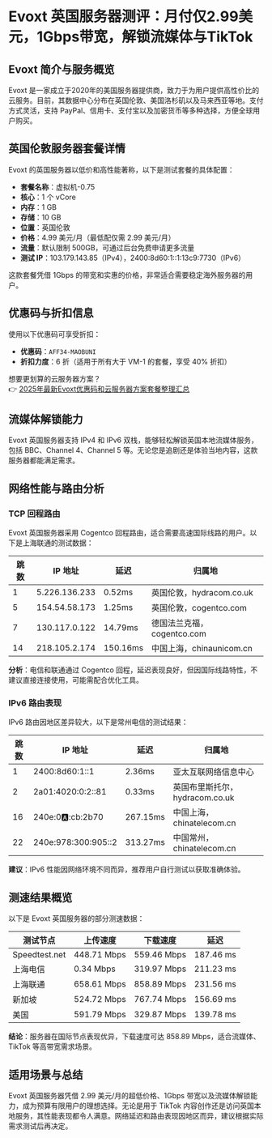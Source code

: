 # Evoxt 英国服务器测评：月付仅2.99美元，1Gbps带宽，解锁流媒体与TikTok

## Evoxt 简介与服务概览

Evoxt 是一家成立于2020年的美国服务器提供商，致力于为用户提供高性价比的云服务。目前，其数据中心分布在英国伦敦、美国洛杉矶以及马来西亚等地。支付方式灵活，支持 PayPal、信用卡、支付宝以及加密货币等多种选择，方便全球用户购买。

## 英国伦敦服务器套餐详情

Evoxt 的英国服务器以低价和高性能著称，以下是测试套餐的具体配置：

- **套餐名称**：虚拟机-0.75  
- **核心**：1 个 vCore  
- **内存**：1 GB  
- **存储**：10 GB  
- **位置**：英国伦敦  
- **价格**：4.99 美元/月（最低配仅需 2.99 美元/月）  
- **流量**：默认限制 500GB，可通过后台免费申请更多流量  
- **测试 IP**：103.179.143.85（IPv4），2400:8d60:1::1:13c9:7730（IPv6）  

这款套餐凭借 1Gbps 的带宽和实惠的价格，非常适合需要稳定海外服务器的用户。

## 优惠码与折扣信息

使用以下优惠码可享受折扣：  
- **优惠码**：`AFF34-MAOBUNI`  
- **折扣力度**：6 折（适用于所有大于 VM-1 的套餐，享受 40% 折扣）  

想要更划算的云服务器方案？  
👉 [2025年最新Evoxt优惠码和云服务器方案套餐整理汇总](https://bit.ly/evoxt)

## 流媒体解锁能力

Evoxt 英国服务器支持 IPv4 和 IPv6 双栈，能够轻松解锁英国本地流媒体服务，包括 BBC、Channel 4、Channel 5 等。无论您是追剧还是体验当地内容，这款服务器都能满足需求。

## 网络性能与路由分析

### TCP 回程路由

Evoxt 英国服务器采用 Cogentco 回程路由，适合需要高速国际线路的用户。以下是上海联通的测试数据：

| 跳数 | IP 地址                        | 延迟      | 归属地                              |
|------|--------------------------------|-----------|-------------------------------------|
| 1    | 5.226.136.233                 | 0.52ms    | 英国伦敦，hydracom.co.uk            |
| 5    | 154.54.58.173                 | 1.25ms    | 英国伦敦，cogentco.com              |
| 7    | 130.117.0.122                 | 14.79ms   | 德国法兰克福，cogentco.com          |
| 14   | 218.105.2.174                 | 150.16ms  | 中国上海，chinaunicom.cn            |

**分析**：电信和联通通过 Cogentco 回程，延迟表现良好，但因国际线路特性，不建议直接连接使用，可能需配合优化工具。

### IPv6 路由表现

IPv6 路由因地区差异较大，以下是常州电信的测试结果：

| 跳数 | IP 地址                        | 延迟      | 归属地                              |
|------|--------------------------------|-----------|-------------------------------------|
| 1    | 2400:8d60:1::1                | 2.36ms    | 亚太互联网络信息中心                |
| 2    | 2a01:4020:0:2::81             | 0.33ms    | 英国布里斯托尔，hydracom.co.uk      |
| 16   | 240e:0:a::cb:2b70             | 267.15ms  | 中国上海，chinatelecom.cn           |
| 22   | 240e:978:300:905::2           | 313.27ms  | 中国常州，chinatelecom.cn           |

**建议**：IPv6 性能因网络环境不同而异，推荐用户自行测试以获取准确体验。

## 测速结果概览

以下是 Evoxt 英国服务器的部分测速数据：

| 测试节点         | 上传速度    | 下载速度    | 延迟       |
|------------------|-------------|-------------|------------|
| Speedtest.net   | 448.71 Mbps | 559.46 Mbps | 187.46 ms  |
| 上海电信         | 0.34 Mbps   | 319.97 Mbps | 211.23 ms  |
| 上海联通         | 658.61 Mbps | 858.89 Mbps | 231.56 ms  |
| 新加坡           | 524.72 Mbps | 767.74 Mbps | 156.69 ms  |
| 美国             | 591.79 Mbps | 329.87 Mbps | 139.78 ms  |

**结论**：服务器在国际节点表现优异，下载速度可达 858.89 Mbps，适合流媒体、TikTok 等高带宽需求场景。

## 适用场景与总结

Evoxt 英国服务器凭借 2.99 美元/月的超低价格、1Gbps 带宽以及流媒体解锁能力，成为预算有限用户的理想选择。无论是用于 TikTok 内容创作还是访问英国本地服务，其性能表现都令人满意。网络延迟和路由表现因地区而异，建议根据实际需求测试后再决定。
